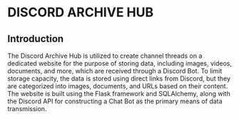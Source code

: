 # DISCORD ARCHIVE HUB

## Introduction
The Discord Archive Hub is utilized to create channel threads on a dedicated website for the purpose of storing data, including images, videos, documents, and more, which are received through a Discord Bot. To limit storage capacity, the data is stored using direct links from Discord, but they are categorized into images, documents, and URLs based on their content. The website is built using the Flask framework and SQLAlchemy, along with the Discord API for constructing a Chat Bot as the primary means of data transmission.
